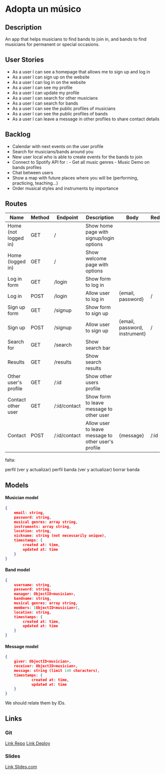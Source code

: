 # Adopta un músico

## Description

An app that helps musicians to find bands to join in, and bands to find musicians for permanent or special occasions.

## User Stories

- As a user I can see a homepage that allows me to sign up and log in
- As a user I can sign up on the website
- As a user I can log in on the website
- As a user I can see my profile
- As a user I can update my profile
- As a user I can search for other musicians
- As a user I can search for bands
- As a user I can see the public profiles of musicians
- As a user I can see the public profiles of bands
- As a user I can leave a message in other profiles to share contact details

## Backlog

- Calendar with next events on the user profile
- Search for musicians/bands around you
- New user local who is able to create events for the bands to join
- Connect to Spotify API for : - Get all music genres - Music Demo on bands profiles
- Chat between users
- Show a map with future places where you will be (performing, practicing, teaching...)
- Order musical styles and instruments by importance

## Routes

| Name                 | Method | Endpoint     | Description                                         | Body                          | Redirect |
| -------------------- | ------ | ------------ | --------------------------------------------------- | ----------------------------- | -------- |
| Home (not logged in) | GET    | /            | Show home page with signup/login options            |                               |
| Home (logged in)     | GET    | /            | Show welcome page with options                      |                               |
| Log in form          | GET    | /login       | Show form to log in                                 |                               |
| Log in               | POST   | /login       | Allow user to log in                                | {email, password}             | /        |
| Sign up form         | GET    | /signup      | Show form to sign up                                |                               |
| Sign up              | POST   | /signup      | Allow user to sign up                               | {email, password, instrument} | /        |
| Search for           | GET    | /search      | Show search bar                                     |                               |
| Results              | GET    | /results     | Show search results                                 |                               |
| Other user's profile | GET    | /:id         | Show other users profile                            |                               |
| Contact other user   | GET    | /:id/contact | Show form to leave message to other user            |                               |
| Contact              | POST   | /:id/contact | Allow user to leave message to other user's profile | {message}                     | /:id     |

falta:

perfil (ver y actualizar)
perfil banda (ver y actualizar)
borrar banda

## Models

#### Musician model

```JSON
{
	email: string,
	password: string,
	musical genres: array string,
	instruments: array string,
	location: string,
	nickname: string (not necessarily unique),
	timestamps: {
		created at: time,
		updated at: time
	}
}
```

#### Band model

```JSON
{
	username: string,
	password: string,
	manager: ObjectID<musician>,
	bandname: string,
	musical genres: array string,
	members: [ObjectID<musician>],
	location: string,
	timestamps: {
		created at: time,
		updated at: time
	}
}
```

#### Message model

```JSON
{
	giver: ObjectID<musician>,
	receiver: ObjectID<musician>,
	message: string (limit 140 characters),
	timestamps: {
			created at: time,
			updated at: time
	}
}
```

We should relate them by IDs.

## Links

### Git

[Link Repo]()
[Link Deploy]()

### Slides

[Link Slides.com]()
